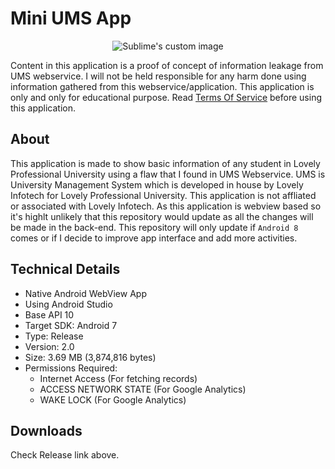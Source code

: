 # Mini UMS App

<p align="center">
  <img src="https://its-arun.github.io/Mini-UMS/img/ums_logo.png" alt="Sublime's custom image"/>
</p>

Content in this application is a proof of concept of information leakage from UMS webservice. I will not be held responsible for any harm done using information gathered from this webservice/application. This application is only and only for educational purpose.
Read [Terms Of Service](https://github.com/its-arun/Mini-UMS-App/wiki/Terms-of-Service) before using this application.

## About
This application is made to show basic information of any student in Lovely Professional University using a flaw that I found in UMS Webservice. UMS is University Management System which is developed in house by Lovely Infotech for Lovely Professional University. This application is not affliated or associated with Lovely Infotech. As this application is webview based so it's highlt unlikely that this repository would update as all the changes will be made in the back-end. This repository will only update if `Android 8` comes or if I decide to improve app interface and add more activities.

## Technical Details
* Native Android WebView App
* Using Android Studio
* Base API 10
* Target SDK: Android 7
* Type: Release
* Version: 2.0
* Size: 3.69 MB (3,874,816 bytes)
* Permissions Required:
  * Internet Access (For fetching records)
  * ACCESS NETWORK STATE (For Google Analytics)
  * WAKE LOCK (For Google Analytics)

## Downloads 

Check Release link above.

